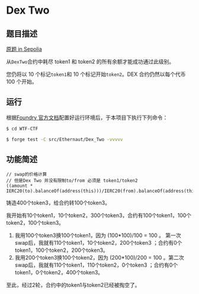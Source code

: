 # Dex Two

## 题目描述

[原题 in Sepolia](https://ethernaut.openzeppelin.com/level/0xf59112032D54862E199626F55cFad4F8a3b0Fce9)

从`DexTwo`合约中耗尽 token1 和 token2 的所有余额才能成功通过此级别。

您仍将以 10 个标记`token1`和 10 个标记开始`token2`。DEX 合约仍然以每个代币 100 个开始。

## 运行

根据[Foundry 官方文档](https://getfoundry.sh/)配置好运行环境后，于本项目下执行下列命令：

```sh
$ cd WTF-CTF

$ forge test -C src/Ethernaut/Dex_Two -vvvvv
```

## 功能简述

```solidity
// swap的价格计算
// 但是Dex Two 并没有限制to/from 必须是 token1/token2
((amount * IERC20(to).balanceOf(address(this)))/IERC20(from).balanceOf(address(this)))
```

铸造400个token3，给合约转100个token3。

我开始有10个token1，10个token2，300个token3，合约有100个token1，100个token2，100个token3。

1. 我用100个token3换100个token1，因为 (100*100)/100 = 100 。 第一次swap后，我就有110个token1，10个token2，200个token3 ；合约有0个token1，100个token2，200个token3。
2. 我用200个token3换100个token2，因为 (200*100)/200 = 100  。第二次swap后，我就有110个token1，110个token2，0个token3 ；合约有0个token1，0个token2，400个token3。

至此，经过2轮，合约中的token1与token2已经被掏空了。
